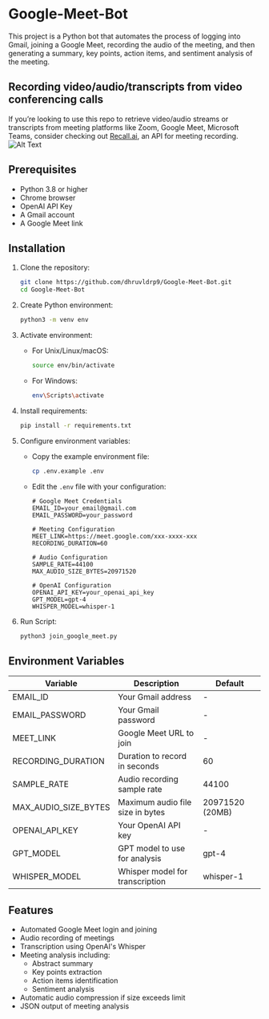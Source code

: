 # Google-Meet-Bot
This project is a Python bot that automates the process of logging into Gmail, joining a Google Meet, recording the audio of the meeting, and then generating a summary, key points, action items, and sentiment analysis of the meeting. 


## Recording video/audio/transcripts from video conferencing calls
If you’re looking to use this repo to retrieve video/audio streams or transcripts from meeting platforms like Zoom, Google Meet, Microsoft Teams, consider checking out [Recall.ai](https://www.recall.ai), an API for meeting recording.
![Alt Text](https://github.com/dhruvldrp9/Google-Meet-Bot/blob/main/GoogleMeetBot.jpeg)

## Prerequisites

- Python 3.8 or higher
- Chrome browser
- OpenAI API Key
- A Gmail account
- A Google Meet link

## Installation

1. Clone the repository:
   ```bash
   git clone https://github.com/dhruvldrp9/Google-Meet-Bot.git
   cd Google-Meet-Bot
   ```

2. Create Python environment:
   ```bash
   python3 -m venv env
   ```

3. Activate environment:
   - For Unix/Linux/macOS:
     ```bash
     source env/bin/activate
     ```
   - For Windows:
     ```bash
     env\Scripts\activate
     ```

4. Install requirements:
   ```bash
   pip install -r requirements.txt
   ```

5. Configure environment variables:
   - Copy the example environment file:
     ```bash
     cp .env.example .env
     ```
   - Edit the `.env` file with your configuration:
     ```
     # Google Meet Credentials
     EMAIL_ID=your_email@gmail.com
     EMAIL_PASSWORD=your_password

     # Meeting Configuration
     MEET_LINK=https://meet.google.com/xxx-xxxx-xxx
     RECORDING_DURATION=60

     # Audio Configuration
     SAMPLE_RATE=44100
     MAX_AUDIO_SIZE_BYTES=20971520

     # OpenAI Configuration
     OPENAI_API_KEY=your_openai_api_key
     GPT_MODEL=gpt-4
     WHISPER_MODEL=whisper-1
     ```

6. Run Script:
   ```bash
   python3 join_google_meet.py
   ```

## Environment Variables

| Variable | Description | Default |
|----------|-------------|---------|
| EMAIL_ID | Your Gmail address | - |
| EMAIL_PASSWORD | Your Gmail password | - |
| MEET_LINK | Google Meet URL to join | - |
| RECORDING_DURATION | Duration to record in seconds | 60 |
| SAMPLE_RATE | Audio recording sample rate | 44100 |
| MAX_AUDIO_SIZE_BYTES | Maximum audio file size in bytes | 20971520 (20MB) |
| OPENAI_API_KEY | Your OpenAI API key | - |
| GPT_MODEL | GPT model to use for analysis | gpt-4 |
| WHISPER_MODEL | Whisper model for transcription | whisper-1 |

## Features

- Automated Google Meet login and joining
- Audio recording of meetings
- Transcription using OpenAI's Whisper
- Meeting analysis including:
  - Abstract summary
  - Key points extraction
  - Action items identification
  - Sentiment analysis
- Automatic audio compression if size exceeds limit
- JSON output of meeting analysis
